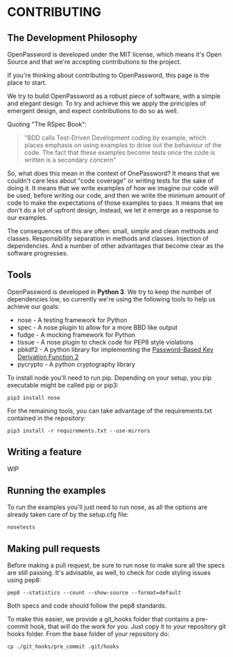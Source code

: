 # CONTRIBUTING

## The Development Philosophy

OpenPassword is developed under the MIT license, which means it's Open Source and that we're accepting contributions to the project.

If you're thinking about contributing to OpenPassword, this page is the place to start.

We try to build OpenPassword as a robust piece of software, with a simple and elegant design. To try and achieve this we apply the principles of emergent design, and expect contributions to do so as well.

Quoting "The RSpec Book":

> "BDD calls Test-Driven Development coding by example, which places emphasis on using examples to drive out the behaviour of the code. The fact that these examples become tests once the code is written is a secondary concern"

So, what does this mean in the context of OnePassword?
It means that we couldn't care less about "code coverage" or writing tests for the sake of doing it.
It means that we write examples of how we imagine our code will be used, before writing our code, and then we write the minimum amount of code to make the expectations of those examples to pass.
It means that we don't do a lot of upfront design, instead, we let it emerge as a response to our examples.

The consequences of this are often: small, simple and clean methods and classes. Responsibility separation in methods and classes. Injection of dependencies. And a number of other advantages that become clear as the software progresses.

## Tools

OpenPassword is developed in **Python 3**. We try to keep the number of dependencies low, so currently we're using the following tools to help us achieve our goals:

* nose - A testing framework for Python
* spec - A nose plugin to allow for a more BBD like output
* fudge - A mocking framework for Python
* tissue - A nose plugin to check code for PEP8 style violations
* pbkdf2 - A python library for implementing the [Password-Based Key Derivation Function 2](http://en.wikipedia.org/wiki/PBKDF2)
* pycrypto - A python cryptography library

To install node you'll need to run pip. Depending on your setup, you pip executable might be called pip or pip3:

`pip3 install nose`

For the remaining tools, you can take advantage of the requirements.txt contained in the repository:

`pip3 install -r requirements.txt --use-mirrors`

## Writing a feature

WIP

## Running the examples

To run the examples you'll just need to run nose, as all the options are already taken care of by the setup.cfg file:

`nosetests`

## Making pull requests

Before making a pull request, be sure to run nose to make sure all the specs are still passing. It's advisable, as well, to check for code styling issues using pep8:

 `pep8 --statistics --count --show-source --format=default`

Both specs and code should follow the pep8 standards.

To make this easier, we provide a git_hooks folder that contains a pre-commit hook, that will do the work for you. Just copy it to your repository git hooks folder. From the base folder of your repository do:

`cp ./git_hooks/pre_commit .git/hooks`
